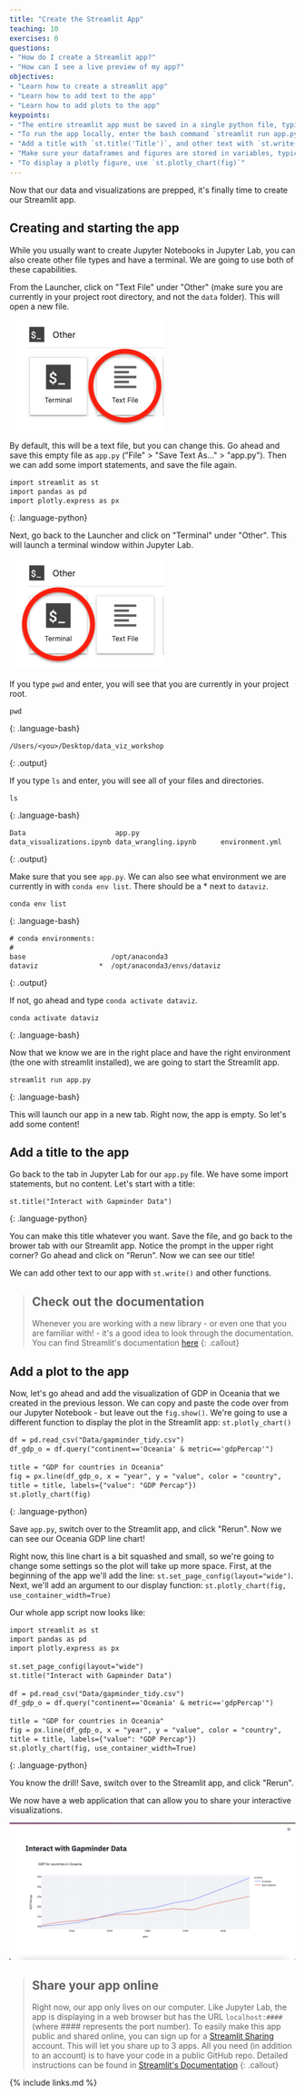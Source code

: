 ```yaml
---
title: "Create the Streamlit App"
teaching: 10
exercises: 0
questions:
- "How do I create a Streamlit app?"
- "How can I see a live preview of my app?"
objectives:
- "Learn how to create a streamlit app"
- "Learn how to add text to the app"
- "Learn how to add plots to the app"
keypoints:
- "The entire streamlit app must be saved in a single python file, typically `app.py`"
- "To run the app locally, enter the bash command `streamlit run app.py`"
- "Add a title with `st.title('Title')`, and other text with `st.write('## Markdown can go here')`"
- "Make sure your dataframes and figures are stored in variables, typically `df` for a dataframe and `fig` for a figure"
- "To display a plotly figure, use `st.plotly_chart(fig)`"
---
```


Now that our data and visualizations are prepped, it's finally time to create our Streamlit app.

## Creating and starting the app

While you usually want to create Jupyter Notebooks in Jupyter Lab, you can also create other file types and have a terminal. We are going to use both of these capabilities.

From the Launcher, click on "Text File" under "Other" (make sure you are currently in your project root directory, and not the `data` folder). This will open a new file. 

![Open a Text File](../fig/open_text_file.png)

By default, this will be a text file, but you can change this. Go ahead and save this empty file as `app.py` ("File" > "Save Text As..." > "app.py"). Then we can add some import statements, and save the file again.

~~~
import streamlit as st
import pandas as pd
import plotly.express as px
~~~
{: .language-python}

Next, go back to the Launcher and click on "Terminal" under "Other". This will launch a terminal window within Jupyter Lab. 

![Open a Terminal](../fig/open_terminal.png)

If you type `pwd` and enter, you will see that you are currently in your project root. 

~~~
pwd
~~~
{: .language-bash}

~~~
/Users/<you>/Desktop/data_viz_workshop
~~~
{: .output}

If you type `ls` and enter, you will see all of your files and directories. 

~~~
ls
~~~
{: .language-bash}

~~~
Data                      app.py                    data_visualizations.ipynb data_wrangling.ipynb      environment.yml
~~~
{: .output}

Make sure that you see `app.py`. We can also see what environment we are currently in with `conda env list`. There should be a * next to `dataviz`. 

~~~
conda env list
~~~
{: .language-bash}

~~~
# conda environments:
#
base                     /opt/anaconda3
dataviz               *  /opt/anaconda3/envs/dataviz
~~~
{: .output}

If not, go ahead and type `conda activate dataviz`. 

~~~
conda activate dataviz
~~~
{: .language-bash}

Now that we know we are in the right place and have the right environment (the one with streamlit installed), we are going to start the Streamlit app.

~~~
streamlit run app.py
~~~
{: .language-bash}

This will launch our app in a new tab. Right now, the app is empty. So let's add some content!

## Add a title to the app

Go back to the tab in Jupyter Lab for our `app.py` file. We have some import statements, but no content. Let's start with a title:

~~~
st.title("Interact with Gapminder Data")
~~~
{: .language-python}

You can make this title whatever you want. Save the file, and go back to the brower tab with our Streamlit app. Notice the prompt in the upper right corner? Go ahead and click on "Rerun". Now we can see our title!

We can add other text to our app with `st.write()` and other functions.

> ## Check out the documentation
> Whenever you are working with a new library - or even one that you are familiar with! - it's a good idea to look through the documentation.
> You can find Streamlit's documentation [here](https://docs.streamlit.io/en/stable/api.html#)
{: .callout}

## Add a plot to the app

Now, let's go ahead and add the visualization of GDP in Oceania that we created in the previous lesson. We can copy and paste the code over from our Jupyter Notebook - but leave out the `fig.show()`. We're going to use a different function to display the plot in the Streamlit app: `st.plotly_chart()`

~~~
df = pd.read_csv("Data/gapminder_tidy.csv")
df_gdp_o = df.query("continent=='Oceania' & metric=='gdpPercap'")

title = "GDP for countries in Oceania"
fig = px.line(df_gdp_o, x = "year", y = "value", color = "country", title = title, labels={"value": "GDP Percap"})
st.plotly_chart(fig)
~~~
{: .language-python}

Save `app.py`, switch over to the Streamlit app, and click "Rerun". Now we can see our Oceania GDP line chart!

Right now, this line chart is a bit squashed and small, so we're going to change some settings so the plot will take up more space. 
First, at the beginning of the app we'll add the line: `st.set_page_config(layout="wide")`.
Next, we'll add an argument to our display function: `st.plotly_chart(fig, use_container_width=True)`

Our whole app script now looks like:

~~~
import streamlit as st
import pandas as pd
import plotly.express as px

st.set_page_config(layout="wide")
st.title("Interact with Gapminder Data")

df = pd.read_csv("Data/gapminder_tidy.csv")
df_gdp_o = df.query("continent=='Oceania' & metric=='gdpPercap'")

title = "GDP for countries in Oceania"
fig = px.line(df_gdp_o, x = "year", y = "value", color = "country", title = title, labels={"value": "GDP Percap"})
st.plotly_chart(fig, use_container_width=True)
~~~
{: .language-python}

You know the drill! Save, switch over to the Streamlit app, and click "Rerun".

We now have a web application that can allow you to share your interactive visualizations.

![Streamlit app after this lesson](../fig/streamlit_app_lesson4fin.png)

> ## Share your app online
> Right now, our app only lives on our computer. Like Jupyter Lab, the app is displaying in a web browser but has the URL `localhost:####` (where #### represents the port number).
> To easily make this app public and shared online, you can sign up for a [Streamlit Sharing](https://streamlit.io/sharing-sign-up) account. This will let you share up to 3 apps. 
> All you need (in addition to an account) is to have your code in a public GitHub repo.
> Detailed instructions can be found in [Streamlit's Documentation](https://docs.streamlit.io/en/stable/deploy_streamlit_app.html)
{: .callout}


{% include links.md %}

